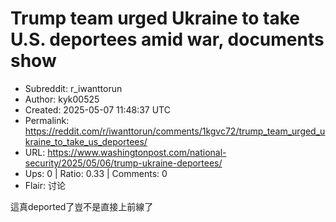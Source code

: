 # Trump team urged Ukraine to take U.S. deportees amid war, documents show

- Subreddit: r_iwanttorun
- Author: kyk00525
- Created: 2025-05-07 11:48:37 UTC
- Permalink: https://reddit.com/r/iwanttorun/comments/1kgvc72/trump_team_urged_ukraine_to_take_us_deportees/
- URL: https://www.washingtonpost.com/national-security/2025/05/06/trump-ukraine-deportees/
- Ups: 0 | Ratio: 0.33 | Comments: 0
- Flair: 讨论


這真deported了豈不是直接上前線了

